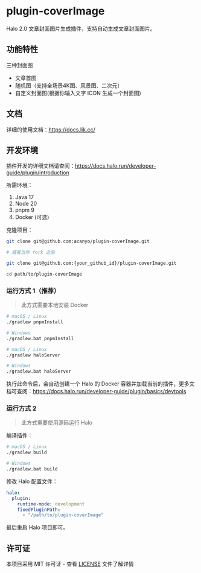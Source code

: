 # plugin-coverImage

Halo 2.0 文章封面图片生成插件，支持自动生成文章封面图片。

## 功能特性

三种封面图
- 文章首图
- 随机图（支持全场景4K图、风景图、二次元）
- 自定义封面图(根据你输入文字 ICON 生成一个封面图)

## 文档
详细的使用文档：https://docs.lik.cc/
## 开发环境

插件开发的详细文档请查阅：<https://docs.halo.run/developer-guide/plugin/introduction>

所需环境：

1. Java 17
2. Node 20
3. pnpm 9
4. Docker (可选)

克隆项目：

```bash
git clone git@github.com:acanyo/plugin-coverImage.git

# 或者当你 fork 之后

git clone git@github.com:{your_github_id}/plugin-coverImage.git
```

```bash
cd path/to/plugin-coverImage
```

### 运行方式 1（推荐）

> 此方式需要本地安装 Docker

```bash
# macOS / Linux
./gradlew pnpmInstall

# Windows
./gradlew.bat pnpmInstall
```

```bash
# macOS / Linux
./gradlew haloServer

# Windows
./gradlew.bat haloServer
```

执行此命令后，会自动创建一个 Halo 的 Docker 容器并加载当前的插件，更多文档可查阅：<https://docs.halo.run/developer-guide/plugin/basics/devtools>

### 运行方式 2

> 此方式需要使用源码运行 Halo

编译插件：

```bash
# macOS / Linux
./gradlew build

# Windows
./gradlew.bat build
```

修改 Halo 配置文件：

```yaml
halo:
  plugin:
    runtime-mode: development
    fixedPluginPath:
      - "/path/to/plugin-coverImage"
```

最后重启 Halo 项目即可。



## 许可证

本项目采用 MIT 许可证 - 查看 [LICENSE](LICENSE) 文件了解详情
